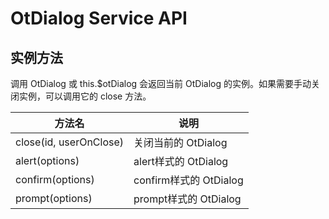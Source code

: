 # OtDialog Service API

## 实例方法

调用 OtDialog 或 this.$otDialog 会返回当前 OtDialog 的实例。如果需要手动关闭实例，可以调用它的 close 方法。

| 方法名 | 说明 |
| --- | --- |
| close(id, userOnClose) | 关闭当前的 OtDialog |
| alert(options) | alert样式的 OtDialog |
| confirm(options) | confirm样式的 OtDialog |
| prompt(options) | prompt样式的 OtDialog |

